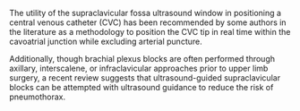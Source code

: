 The utility of the supraclavicular fossa ultrasound window in positioning a central venous catheter (CVC) has been recommended by some authors in the literature as a methodology to position the CVC tip in real time within the cavoatrial junction while excluding arterial puncture.

Additionally, though brachial plexus blocks are often performed through axillary, interscalene, or infraclavicular approaches prior to upper limb surgery, a recent review suggests that ultrasound-guided supraclavicular blocks can be attempted with ultrasound guidance to reduce the risk of pneumothorax.